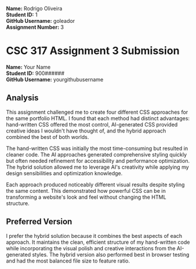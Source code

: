 **Name:** Rodrigo Oliveira  
**Student ID:** 1  
**GitHub Username:** goleador  
**Assignment Number:** 3

# CSC 317 Assignment 3 Submission

**Name:** Your Name  
**Student ID:** 900######  
**GitHub Username:** yourgithubusername

## Analysis
This assignment challenged me to create four different CSS approaches for the same portfolio HTML. I found that each method had distinct advantages: hand-written CSS offered the most control, AI-generated CSS provided creative ideas I wouldn't have thought of, and the hybrid approach combined the best of both worlds.

The hand-written CSS was initially the most time-consuming but resulted in cleaner code. The AI approaches generated comprehensive styling quickly but often needed refinement for accessibility and performance optimization. The hybrid solution allowed me to leverage AI's creativity while applying my design sensibilities and optimization knowledge.

Each approach produced noticeably different visual results despite styling the same content. This demonstrated how powerful CSS can be in transforming a website's look and feel without changing the HTML structure.

## Preferred Version
I prefer the hybrid solution because it combines the best aspects of each approach. It maintains the clean, efficient structure of my hand-written code while incorporating the visual polish and creative interactions from the AI-generated styles. The hybrid version also performed best in browser testing and had the most balanced file size to feature ratio.
